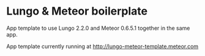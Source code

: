 Lungo & Meteor boilerplate
=====================

App template to use Lungo 2.2.0 and Meteor 0.6.5.1 together in the same app.

App template currently running at http://lungo-meteor-template.meteor.com

